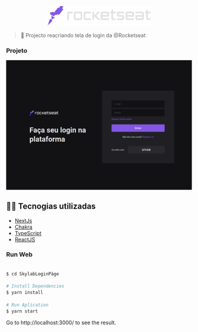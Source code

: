 <p align="center">
   <img src="./.github/rocketseat.svg" alt="Rocketseat" width="280"/>
</p>

> :rocket: Projecto reacriando tela de login da @Rocketseat

### Projeto 

<div>
    <img src="./.github/tela.png">
</div>

## 👨‍💻️ Tecnogias utilizadas

- [NextJs](https://nextjs.org/)
- [Chakra](https://chakra-ui.com/)
- [TypeScript](https://www.typescriptlang.org/)
- [ReactJS](https://reactjs.org/)

### Run Web

```bash

$ cd SkylabLoginPàge

# Install Dependencies
$ yarn install

# Run Aplication
$ yarn start
```
Go to http://localhost:3000/ to see the result.
